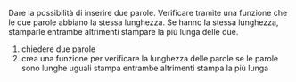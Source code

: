 Dare la possibilità di inserire due parole.
Verificare tramite una funzione che le due parole abbiano la stessa lunghezza.
Se hanno la stessa lunghezza, stamparle entrambe altrimenti stampare la più lunga delle due.

1. chiedere due parole
2. crea una funzione per verificare la lunghezza delle parole
    se le parole sono lunghe uguali
        stampa entrambe
    altrimenti 
        stampa la più lunga